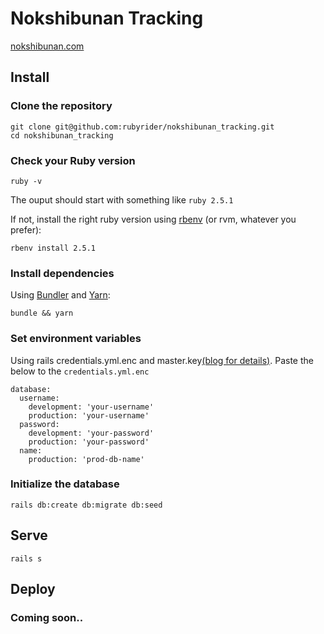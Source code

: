 # Nokshibunan Tracking

[nokshibunan.com](https://nokshibunan.com)

## Install

### Clone the repository

```shell
git clone git@github.com:rubyrider/nokshibunan_tracking.git
cd nokshibunan_tracking
```

### Check your Ruby version

```shell
ruby -v
```

The ouput should start with something like `ruby 2.5.1`

If not, install the right ruby version using [rbenv](https://github.com/rbenv/rbenv) (or rvm, whatever you prefer):

```shell
rbenv install 2.5.1
```

### Install dependencies

Using [Bundler](https://github.com/bundler/bundler) and [Yarn](https://github.com/yarnpkg/yarn):

```shell
bundle && yarn
```

### Set environment variables

Using rails credentials.yml.enc and master.key[(blog for details)](https://blog.eq8.eu/til/rails-52-credentials-tricks.html). Paste the below to the `credentials.yml.enc`

```
database:
  username:
    development: 'your-username'
    production: 'your-username'
  password:
    development: 'your-password'
    production: 'your-password'
  name:
    production: 'prod-db-name'
```

### Initialize the database

```shell
rails db:create db:migrate db:seed
```

## Serve

```shell
rails s
```

## Deploy

### Coming soon..